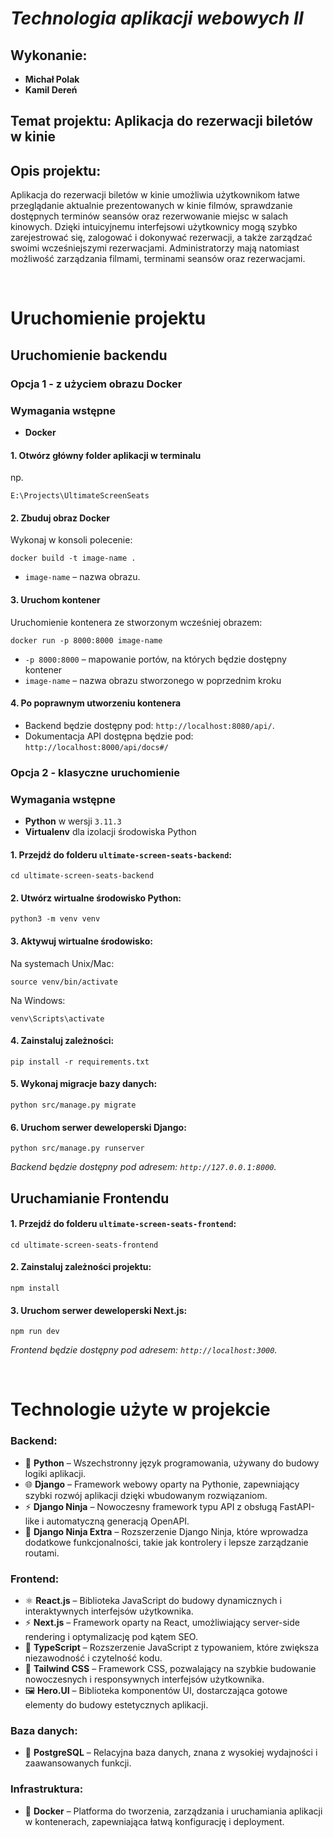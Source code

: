 # ***Technologia aplikacji webowych II***

## Wykonanie: 
- **Michał Polak**
- **Kamil Dereń**

## Temat projektu: **Aplikacja do rezerwacji biletów w kinie**

## Opis projektu:

Aplikacja do rezerwacji biletów w kinie umożliwia użytkownikom łatwe przeglądanie aktualnie prezentowanych w kinie filmów, sprawdzanie dostępnych terminów seansów oraz rezerwowanie miejsc w salach kinowych. Dzięki intuicyjnemu interfejsowi użytkownicy mogą szybko zarejestrować się, zalogować i dokonywać rezerwacji, a także zarządzać swoimi wcześniejszymi rezerwacjami. 
Administratorzy mają natomiast możliwość zarządzania filmami, terminami seansów oraz rezerwacjami. 

<br>

# Uruchomienie projektu

## Uruchomienie backendu

### Opcja 1 - z użyciem obrazu Docker

### Wymagania wstępne

- **Docker**

#### 1. **Otwórz główny folder aplikacji w terminalu**
   
np.

```
E:\Projects\UltimateScreenSeats
```

#### 2. **Zbuduj obraz Docker**

Wykonaj w konsoli polecenie:

```
docker build -t image-name .
```

-   `image-name` – nazwa obrazu.

#### 3. Uruchom kontener

Uruchomienie kontenera ze stworzonym wcześniej obrazem:

```
docker run -p 8000:8000 image-name
```

-   `-p 8000:8000` – mapowanie portów, na których będzie dostępny kontener
-   `image-name` – nazwa obrazu stworzonego w poprzednim kroku

#### 4. Po poprawnym utworzeniu kontenera

- Backend będzie dostępny pod: `http://localhost:8080/api/`.
- Dokumentacja API dostępna będzie pod: `http://localhost:8000/api/docs#/`

### Opcja 2 - klasyczne uruchomienie

### Wymagania wstępne

- **Python** w wersji `3.11.3`
- **Virtualenv** dla izolacji środowiska Python

#### 1. **Przejdź do folderu `ultimate-screen-seats-backend`:**

```
cd ultimate-screen-seats-backend
```

#### 2. **Utwórz wirtualne środowisko Python:**

```
python3 -m venv venv
```

#### 3. **Aktywuj wirtualne środowisko:**

Na systemach Unix/Mac:
    
    source venv/bin/activate
    
Na Windows:

    venv\Scripts\activate

#### 4. **Zainstaluj zależności:**

```
pip install -r requirements.txt
```

#### 5. **Wykonaj migracje bazy danych:**

```
python src/manage.py migrate
```

#### 6. **Uruchom serwer deweloperski Django:**

```
python src/manage.py runserver
```

*Backend będzie dostępny pod adresem: `http://127.0.0.1:8000`.*

## Uruchamianie Frontendu

#### 1. **Przejdź do folderu `ultimate-screen-seats-frontend`:**

```
cd ultimate-screen-seats-frontend
```

#### 2. **Zainstaluj zależności projektu:**

```
npm install
```

#### 3. **Uruchom serwer deweloperski Next.js:**

```
npm run dev
```

*Frontend będzie dostępny pod adresem: `http://localhost:3000`.*

<br>

# Technologie użyte w projekcie

### Backend:  
- 🐍 **Python** – Wszechstronny język programowania, używany do budowy logiki aplikacji.  
- 🌐 **Django** – Framework webowy oparty na Pythonie, zapewniający szybki rozwój aplikacji dzięki wbudowanym rozwiązaniom.  
- ⚡ **Django Ninja** – Nowoczesny framework typu API z obsługą FastAPI-like i automatyczną generacją OpenAPI.  
- 🎯 **Django Ninja Extra** – Rozszerzenie Django Ninja, które wprowadza dodatkowe funkcjonalności, takie jak kontrolery i lepsze zarządzanie routami.  

### Frontend:  
- ⚛️ **React.js** – Biblioteka JavaScript do budowy dynamicznych i interaktywnych interfejsów użytkownika.  
- ⚡ **Next.js** – Framework oparty na React, umożliwiający server-side rendering i optymalizację pod kątem SEO.  
- 📘 **TypeScript** – Rozszerzenie JavaScript z typowaniem, które zwiększa niezawodność i czytelność kodu.  
- 🎨 **Tailwind CSS** – Framework CSS, pozwalający na szybkie budowanie nowoczesnych i responsywnych interfejsów użytkownika.  
- 🖼️ **Hero.UI** – Biblioteka komponentów UI, dostarczająca gotowe elementy do budowy estetycznych aplikacji.  

### Baza danych:  
- 🐘 **PostgreSQL** – Relacyjna baza danych, znana z wysokiej wydajności i zaawansowanych funkcji.  

### Infrastruktura:  
- 🐳 **Docker** – Platforma do tworzenia, zarządzania i uruchamiania aplikacji w kontenerach, zapewniająca łatwą konfigurację i deployment.